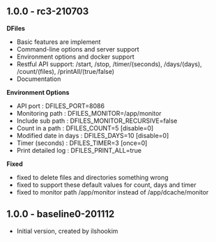 ## 1.0.0 - rc3-210703

**DFiles**
* Basic features are implement
* Command-line options and server support
* Environment options and docker support
* Restful API support: /start, /stop, /timer/(seconds), /days/(days), /count/(files), /printAll/(true/false)
* Documentation

**Environment Options**
* API port : DFILES_PORT=8086
* Monitoring path : DFILES_MONITOR=/app/monitor
* Include sub path : DFILES_MONITOR_RECURSIVE=false
* Count in a path : DFILES_COUNT=5 [disable=0]
* Modified date in days : DFILES_DAYS=10 [disable=0]
* Timer (seconds) : DFILES_TIMER=3 [once=0]
* Print detailed log : DFILES_PRINT_ALL=true

**Fixed**
* fixed to delete files and directories something wrong
* fixed to support these default values for count, days and timer
* fixed to monitor path /app/monitor instead of /app/dcache/monitor

## 1.0.0 - baseline0-201112

* Initial version, created by ilshookim
